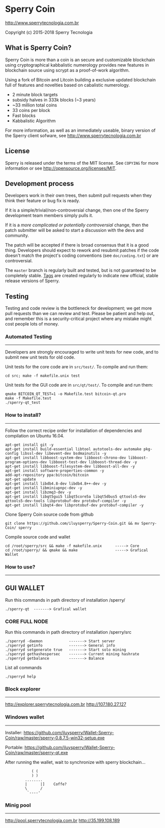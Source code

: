 Sperry Coin
================================

http://www.sperrytecnologia.com.br

Copyright (c) 2015-2018 Sperry Tecnologia 

What is Sperry Coin?
----------------

Sperry Coin is more than a coin is an secure and customizable blockchain using cryptographical kabbalistic numerology provides new features in blockchain source using scrypt as a proof-of-work algorithm.

Using a fork of Bitcoin and Litcoin building a exclusive updated blockchain full of features and novelties based on cabalistic numerology.

 - 2 minute block targets
 - subsidy halves in 333k blocks (~3 years)
 - ~33 million total coins
 - 33 coins per block
 - Fast blocks 
 - Kabbalistic Algorithm
 

For more information, as well as an immediately useable, binary version of
the Sperry client sofware, see http://www.sperrytecnologia.com.br

License
-------

Sperry is released under the terms of the MIT license. See `COPYING` for more
information or see http://opensource.org/licenses/MIT.

Development process
-------------------

Developers work in their own trees, then submit pull requests when they think
their feature or bug fix is ready.

If it is a simple/trivial/non-controversial change, then one of the Sperry
development team members simply pulls it.

If it is a *more complicated or potentially controversial* change, then the patch
submitter will be asked to start a discussion with the devs and community.

The patch will be accepted if there is broad consensus that it is a good thing.
Developers should expect to rework and resubmit patches if the code doesn't
match the project's coding conventions (see `doc/coding.txt`) or are
controversial.

The `master` branch is regularly built and tested, but is not guaranteed to be
completely stable. [Tags](https://github.com/sperry-project/sperry/tags) are created
regularly to indicate new official, stable release versions of Sperry.

Testing
-------

Testing and code review is the bottleneck for development; we get more pull
requests than we can review and test. Please be patient and help out, and
remember this is a security-critical project where any mistake might cost people
lots of money.

### Automated Testing
---------------------

Developers are strongly encouraged to write unit tests for new code, and to
submit new unit tests for old code.

Unit tests for the core code are in `src/test/`. To compile and run them:

    cd src; make -f makefile.unix test

Unit tests for the GUI code are in `src/qt/test/`. To compile and run them: 

    qmake BITCOIN_QT_TEST=1 -o Makefile.test bitcoin-qt.pro
    make -f Makefile.test
    ./sperry-qt_test
    
### How to install?
-------------------

Follow the correct recipe order for installation of dependencies and compilation on Ubuntu 16.04. 
    
    apt-get install git -y 
    apt-get install build-essential libtool autotools-dev automake pkg-config libssl-dev libevent-dev bsdmainutils -y
    apt-get install libboost-system-dev libboost-chrono-dev libboost-program-options-dev libboost-test-dev libboost-thread-dev -y
    apt-get install libboost-filesystem-dev libboost-all-dev -y
    apt-get install software-properties-common -y
    add-apt-repository ppa:bitcoin/bitcoin
    apt-get update
    apt-get install libdb4.8-dev libdb4.8++-dev -y
    apt-get install libminiupnpc-dev -y
    apt-get install libzmq3-dev -y
    apt-get install libqt5gui5 libqt5core5a libqt5dbus5 qttools5-dev qttools5-dev-tools libprotobuf-dev protobuf-compiler -y
    apt-get install libqt4-dev libprotobuf-dev protobuf-compiler -y
        
Clone Sperry Coin source code from github
    
    git clone https://github.com/iluysperry/Sperry-Coin.git && mv Sperry-Coin/ sperry
    
Compile source code and wallet  
    
    cd /root/sperry/src && make -f makefile.unix      -----> Core
    cd /root/sperry/ && qmake && make                 -----> Grafical Wallet

### How to use?
-------------------
## GUI WALLET
Run this commands in path directory of installation /sperry/ 
    
    ./sperry-qt  -------> Grafical wallet
    
### CORE FULL NODE
Run this commands in path directory of installation /sperry/src
    
    ./sperryd -daemon            -------> Start server  
    ./sperryd getinfo            -------> General info
    ./sperryd setgenerate true   -------> Start solo mining 
    ./sperryd gethashespersec    -------> Current mining hashrate 
    ./sperryd getbalance         -------> Balance
    
List all commands 
    
    ./sperryd help 
    
### Block explorer
-------------------  

http://explorer.sperrytecnologia.com.br
http://107.180.27.127

### Windows wallet
--------------------

Installer: https://github.com/iluysperry/Wallet-Sperry-Coin/raw/master/sperry-0.8.7.5-win32-setup.exe

Portable: https://github.com/iluysperry/Wallet-Sperry-Coin/raw/master/sperry-qt.exe

After running the wallet, wait to synchronize with sperry blockchain...

                ( (
                ) )
             ........
             |      |]    Coffe? 
             \      /     
              `----'


    
### Minig pool 
--------------------

http://pool.sperrytecnologia.com.br
http://35.199.108.189
